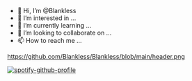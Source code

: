 - 👋 Hi, I’m @Blankless
- 👀 I’m interested in ...
- 🌱 I’m currently learning ...
- 💞️ I’m looking to collaborate on ...
- 📫 How to reach me ...

https://github.com/Blankless/Blankless/blob/main/header.png

[![spotify-github-profile](https://spotify-github-profile.vercel.app/api/view?uid=21dzhc2lap5zyrjgnaxqthvra&cover_image=true&theme=default&bar_color=53b14f&bar_color_cover=true)](https://github.com/kittinan/spotify-github-profile)
<!---
Blankless/Blankless is a ✨ special ✨ repository because its `README.md` (this file) appears on your GitHub profile.
You can click the Preview link to take a look at your changes.
--->

